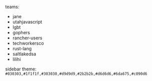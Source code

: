 teams:
* jane
* utahjavascript
* lgbt
* gophers
* rancher-users
* techworkersco
* rust-lang
* saltlakedsa
* lilihi

sidebar theme:
`#030303,#1f1f1f,#303030,#d9d9d9,#2b2b2b,#d6d6d6,#6da675,#c090d6`
